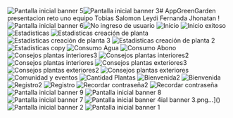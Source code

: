 ![Pantalla inicial banner 5](https://github.com/SamiGamin/AppGreenGarden/assets/104452588/e15c78b3-7093-4605-a9b0-5987e2b499ef)![Pantalla inicial banner 3](https://github.com/SamiGamin/AppGreenGarden/assets/104452588/5f2fc387-2457-4bb8-8f01-e619512dcce4)# AppGreenGarden
presentacion reto uno equipo Tobias Salomon Leydi Fernanda Jhonatan
!![Pantalla inicial banner 6](https://github.com/SamiGamin/AppGreenGarden/assets/104452588/85527d3d-47a1-4cc2-a139-ce45fe6f21bf)![No ingreso de usuario](https://github.com/SamiGamin/AppGreenGarden/assets/104452588/439d3dec-9b9a-4cf6-b1af-c350b8d3d35a)
![Inicio](https://github.com/SamiGamin/AppGreenGarden/assets/104452588/dd0bb95e-cb5d-473c-9ee3-8095368edb81)
![Inicio exitoso](https://github.com/SamiGamin/AppGreenGarden/assets/104452588/2d656b09-8829-409a-b4df-f703f58bf1e8)
![Estadisticas](https://github.com/SamiGamin/AppGreenGarden/assets/104452588/8a0e91ff-7e22-42e1-a7b6-821abb6e6b51)
![Estadisticas creación de planta](https://github.com/SamiGamin/AppGreenGarden/assets/104452588/d8a78df8-c6bb-4a01-9e0b-9553f48ea257)
![Estadisticas creación de planta 3](https://github.com/SamiGamin/AppGreenGarden/assets/104452588/878562cc-42b4-4960-a032-466e42ecd94c)
![Estadisticas creación de planta 2](https://github.com/SamiGamin/AppGreenGarden/assets/104452588/01679d8f-a77d-427a-bd2c-aed873393f9f)
![Estadisticas copy](https://github.com/SamiGamin/AppGreenGarden/assets/104452588/686f5906-631f-4949-bbdc-41e89ac9e88d)
![Consumo Agua](https://github.com/SamiGamin/AppGreenGarden/assets/104452588/c9707804-545c-4b56-8418-1cc850f11d4e)
![Consumo Abono](https://github.com/SamiGamin/AppGreenGarden/assets/104452588/a85d9895-d6a6-4575-a79f-9fc613a6434b)
![Consejos plantas interiores3](https://github.com/SamiGamin/AppGreenGarden/assets/104452588/556b9e64-a3c8-4a5a-bb56-f2e2dd94364c)
![Consejos plantas interiores2](https://github.com/SamiGamin/AppGreenGarden/assets/104452588/73989f8f-b037-42e1-9521-d73ca54cb735)
![Consejos plantas interiores](https://github.com/SamiGamin/AppGreenGarden/assets/104452588/e35330bf-c22d-4846-bb24-c507a60488a2)
![Consejos plantas exteriores3](https://github.com/SamiGamin/AppGreenGarden/assets/104452588/6e8c4c04-a8ec-4a32-94a8-1c75809a59e0)
![Consejos plantas exteriores2](https://github.com/SamiGamin/AppGreenGarden/assets/104452588/86c89918-ee5b-4c77-aacb-f9159d733eee)
![Consejos plantas exteriores](https://github.com/SamiGamin/AppGreenGarden/assets/104452588/71e7b908-8070-4e98-9f6f-0aada4dbcb8e)
![Comunidad y eventos](https://github.com/SamiGamin/AppGreenGarden/assets/104452588/351e47a3-0438-443a-a60f-eeefb06bfbfa)
![Cantidad Plantas](https://github.com/SamiGamin/AppGreenGarden/assets/104452588/eab515e5-4d5d-4b9d-8575-1c1e0a356417)
![Bienvenida2](https://github.com/SamiGamin/AppGreenGarden/assets/104452588/cb0c49bd-f6fa-4dcf-964c-8fed0e59b872)
![Bienvenida](https://github.com/SamiGamin/AppGreenGarden/assets/104452588/a8401f47-ff29-4b9f-a5e4-522924ed6a4d)
![Registro2](https://github.com/SamiGamin/AppGreenGarden/assets/104452588/aadab4bd-9bc5-4f60-9dc6-ec53ac1541b9)
![Registro](https://github.com/SamiGamin/AppGreenGarden/assets/104452588/b1820077-bd60-4121-ad32-e464d0b7b493)
![Recordar contraseña2](https://github.com/SamiGamin/AppGreenGarden/assets/104452588/e038490a-479e-4553-be6c-b0f513899228)
![Recordar contraseña](https://github.com/SamiGamin/AppGreenGarden/assets/104452588/61a86062-04a1-46db-b620-c060d10f225f)
![Pantalla inicial banner 9](https://github.com/SamiGamin/AppGreenGarden/assets/104452588/6a5f41eb-7e0b-4c18-b924-9b049b371deb)
![Pantalla inicial banner 8](https://github.com/SamiGamin/AppGreenGarden/assets/104452588/c382dbcf-f45e-4dc1-8eb5-67ff5c8e6429)
![Pantalla inicial banner 7](https://github.com/SamiGamin/AppGreenGarden/assets/104452588/28be1efe-4d25-4681-825a-e931b55147ed)
![Pantalla inicial banner 4](https://github.com/SamiGamin/AppGreenGarden/assets/104452588/299b0502-5503-4a84-a143-bd58d75ef1d6)ial banner 3.png…]()
![Pantalla inicial banner 2](https://github.com/SamiGamin/AppGreenGarden/assets/104452588/0188345f-51a5-458f-8699-0cc3d0c9ea38)
![Pantalla inicial banner 1](https://github.com/SamiGamin/AppGreenGarden/assets/104452588/d768a278-545b-49aa-b289-372143dd8b4c)
